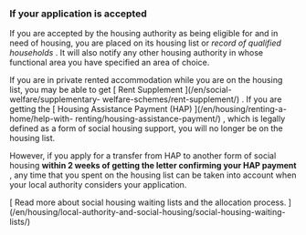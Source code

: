 ###  If your application is accepted

If you are accepted by the housing authority as being eligible for and in need
of housing, you are placed on its housing list or _record of qualified
households_ . It will also notify any other housing authority in whose
functional area you have specified an area of choice.

If you are in private rented accommodation while you are on the housing list,
you may be able to get [ Rent Supplement ](/en/social-welfare/supplementary-
welfare-schemes/rent-supplement/) . If you are getting the [ Housing
Assistance Payment (HAP) ](/en/housing/renting-a-home/help-with-
renting/housing-assistance-payment/) , which is legally defined as a form of
social housing support, you will no longer be on the housing list.

However, if you apply for a transfer from HAP to another form of social
housing **within 2 weeks of getting the letter confirming your HAP payment** ,
any time that you spent on the housing list can be taken into account when
your local authority considers your application.

[ Read more about social housing waiting lists and the allocation process.
](/en/housing/local-authority-and-social-housing/social-housing-waiting-
lists/)
